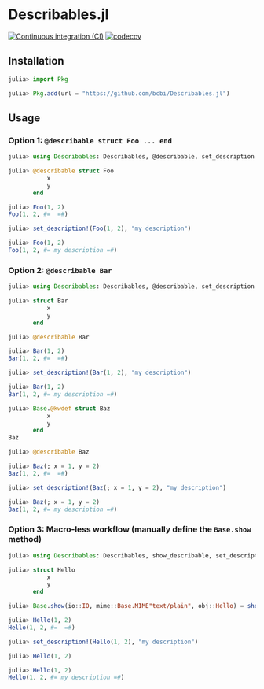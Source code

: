 # Describables.jl

[![Continuous integration (CI)](https://github.com/bcbi/Describables.jl/actions/workflows/ci.yml/badge.svg)](https://github.com/bcbi/Describables.jl/actions/workflows/ci.yml)
[![codecov](https://codecov.io/gh/bcbi/Describables.jl/graph/badge.svg?token=3GpnCnTyFz)](https://codecov.io/gh/bcbi/Describables.jl)

## Installation

```julia
julia> import Pkg

julia> Pkg.add(url = "https://github.com/bcbi/Describables.jl")
```

## Usage

### Option 1: `@describable struct Foo ... end`

```julia
julia> using Describables: Describables, @describable, set_description!

julia> @describable struct Foo
           x
           y
       end

julia> Foo(1, 2)
Foo(1, 2, #=  =#)

julia> set_description!(Foo(1, 2), "my description")

julia> Foo(1, 2)
Foo(1, 2, #= my description =#)
```

### Option 2: `@describable Bar`

```julia
julia> using Describables: Describables, @describable, set_description!

julia> struct Bar
           x
           y
       end

julia> @describable Bar

julia> Bar(1, 2)
Bar(1, 2, #=  =#)

julia> set_description!(Bar(1, 2), "my description")

julia> Bar(1, 2)
Bar(1, 2, #= my description =#)
```

```julia
julia> Base.@kwdef struct Baz
           x
           y
       end
Baz

julia> @describable Baz

julia> Baz(; x = 1, y = 2)
Baz(1, 2, #=  =#)

julia> set_description!(Baz(; x = 1, y = 2), "my description")

julia> Baz(; x = 1, y = 2)
Baz(1, 2, #= my description =#)
```

### Option 3: Macro-less workflow (manually define the `Base.show` method)

```julia
julia> using Describables: Describables, show_describable, set_description!

julia> struct Hello
           x
           y
       end

julia> Base.show(io::IO, mime::Base.MIME"text/plain", obj::Hello) = show_describable(io, mime, obj)

julia> Hello(1, 2)
Hello(1, 2, #=  =#)

julia> set_description!(Hello(1, 2), "my description")

julia> Hello(1, 2)

julia> Hello(1, 2)
Hello(1, 2, #= my description =#)
```
